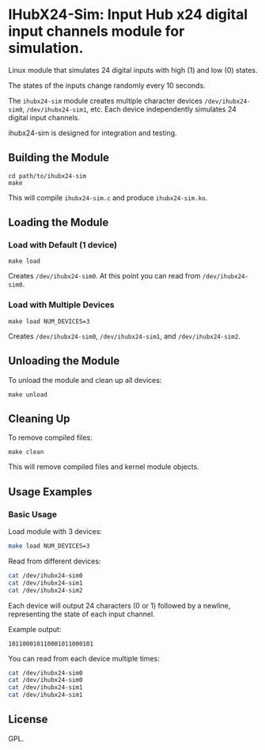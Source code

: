 # IHubX24-Sim: Input Hub x24 digital input channels module for simulation.

Linux module that simulates 24 digital inputs with high (1) and low (0) states.

The states of the inputs change randomly every 10 seconds.

The `ihubx24-sim` module creates multiple character devices `/dev/ihubx24-sim0`, `/dev/ihubx24-sim1`, etc. Each device independently simulates 24 digital input channels.

ihubx24-sim is designed for integration and testing.

## Building the Module

```
cd path/to/ihubx24-sim
make
```

This will compile `ihubx24-sim.c` and produce `ihubx24-sim.ko`.

## Loading the Module

### Load with Default (1 device)

```
make load
```

Creates `/dev/ihubx24-sim0`. At this point you can read from `/dev/ihubx24-sim0`.

### Load with Multiple Devices

```
make load NUM_DEVICES=3
```

Creates `/dev/ihubx24-sim0`, `/dev/ihubx24-sim1`, and `/dev/ihubx24-sim2`.

## Unloading the Module

To unload the module and clean up all devices:

```
make unload
```

## Cleaning Up

To remove compiled files:

```
make clean
```

This will remove compiled files and kernel module objects.

## Usage Examples

### Basic Usage

Load module with 3 devices:

```bash
make load NUM_DEVICES=3
```

Read from different devices:

```bash
cat /dev/ihubx24-sim0
cat /dev/ihubx24-sim1
cat /dev/ihubx24-sim2
```

Each device will output 24 characters (0 or 1) followed by a newline, representing the state of each input channel.

Example output:
```
101100010110001011000101
```

You can read from each device multiple times:

```bash
cat /dev/ihubx24-sim0
cat /dev/ihubx24-sim0
cat /dev/ihubx24-sim1
cat /dev/ihubx24-sim1
```

## License

GPL. 
